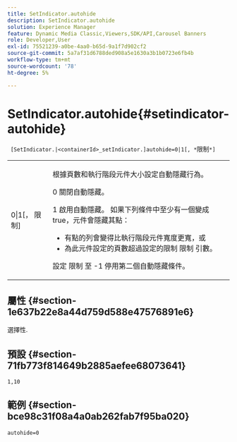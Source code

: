```yaml
---
title: SetIndicator.autohide
description: SetIndicator.autohide
solution: Experience Manager
feature: Dynamic Media Classic,Viewers,SDK/API,Carousel Banners
role: Developer,User
exl-id: 75521239-a0be-4aa0-b65d-9a1f7d902cf2
source-git-commit: 5a7af31d6788ded908a5e1630a3b1b0723e6fb4b
workflow-type: tm+mt
source-wordcount: '78'
ht-degree: 5%

---
```


# SetIndicator.autohide{#setindicator-autohide}

` [SetIndicator.|<containerId>_setIndicator.]autohide=0|1[, *`限制`*]`

<table id="table_0BEA0B5FFDF64E5594B534B2A87A6D88"> 
 <tbody> 
  <tr> 
   <td colname="col1"> <p> <span class="codeph">0|1[，<span class="varname"> 限制</span>]</span> </p> </td> 
   <td colname="col2"> <p> 根據頁數和執行階段元件大小設定自動隱藏行為。 </p> <p> <span class="codeph"> 0</span> 關閉自動隱藏。 </p> <p> <span class="codeph"> 1</span> 啟用自動隱藏。 如果下列條件中至少有一個變成true，元件會隱藏其點： </p> <p> 
     <ul id="ul_A7F9C1DDC6AE44BAA348B3AD440A4EDD"> 
      <li id="li_39332158806445DF874C5A52F1331B8B">有點的列會變得比執行階段元件寬度更寬，或 </li> 
      <li id="li_E30BAC8B609147ADB8824000F5729B21">為此元件設定的頁數超過設定的限制 <span class="codeph"><span class="varname"> 限制</span></span> 引數。 </li> 
     </ul> </p> <p> 設定 <span class="codeph"><span class="varname"> 限制</span></span> 至 <span class="codeph"> -1</span> 停用第二個自動隱藏條件。 </p> </td> 
  </tr> 
 </tbody> 
</table>

## 屬性 {#section-1e637b22e8a44d759d588e47576891e6}

選擇性.

## 預設 {#section-71fb773f814649b2885aefee68073641}

`1,10`

## 範例 {#section-bce98c31f08a4a0ab262fab7f95ba020}

`autohide=0`
